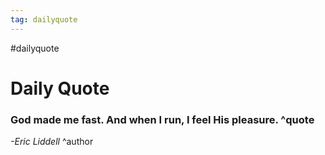 ```yaml
---
tag: dailyquote
---
```


#dailyquote

# Daily Quote

### God made me fast. And when I run, I feel His pleasure. ^quote
*-Eric Liddell* ^author
